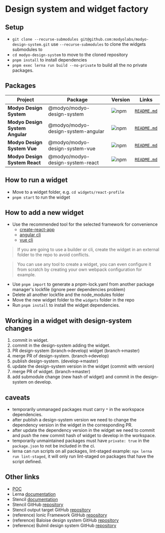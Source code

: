 # Design system and widget factory

## Setup

+ `git clone --recurse-submodules git@github.com:modyolabs/modyo-design-system.git` use `--recurse-submodules` to clone the widgets submodules to
+ `cd modyo-design-system` to move to the cloned repository
+ `pnpm install` to install dependencies
+ `pnpm exec lerna run build --no-private` to build all the no private packages.

## Packages
| Project                         | Package                            | Version                                                                            | Links                                                        |
|---------------------------------|------------------------------------|------------------------------------------------------------------------------------|--------------------------------------------------------------|
| **Modyo Design System**         | @modyo/modyo-design-system         | ![npm](https://img.shields.io/npm/v/modyo-design-system?style=flat-square)         | [`README.md`](libraries/modyo-design-system/README.md) |
| **Modyo Design System Angular** | @modyo/modyo-design-system-angular | ![npm](https://img.shields.io/npm/v/modyo-design-system-angular?style=flat-square) | [`README.md`](libraries/modyo-design-system-angular/README.md) |
| **Modyo Design System Vue**     | @modyo/modyo-design-system-vue     | ![npm](https://img.shields.io/npm/v/modyo-design-system-vue?style=flat-square)     | [`README.md`](libraries/modyo-design-system-vue/README.md)   |
| **Modyo Design System React**   | @modyo/modyo-design-system-react   | ![npm](https://img.shields.io/npm/v/modyo-design-system-react?style=flat-square)   | [`README.md`](libraries/modyo-design-system-react/README.md) |

## How to run a widget

+ Move to a widget folder, e.g. `cd widgets/react-profile`
+ `pnpm start` to run the widget

## How to add a new widget

+ Use the recommended tool for the selected framework for convenience
  + [create-react-app](https://reactjs.org/docs/create-a-new-react-app.html#create-react-app)
  + [angular cli](https://angular.io/cli)
  + [vue cli](https://cli.vuejs.org/guide/installation.html)
> If you are going to use a builder or cli, create the widget in an external folder to the repo to avoid conflicts.

> You can use any tool to create a widget, you can even configure it from scratch by creating your own webpack configuration for example.

+ Use `pnpm import` to generate a pnpm-lock.yaml from another package manager's lockfile (ignore peer dependencies problem)
+ Delete all another lockfile and the node_modules folder
+ Move the new widget folder to the `widgets` folder in the repo
+ Run `pnpm install` to install the widget dependencies.

## Working in a widget with design-system changes

1. commit in widget.
2. commit in the design-system adding the widget.
3. PR design-system (branch→develop) widget (branch→master)
4. merge PR of design-system. (branch→develop)
5. publish design-system. (develop→master)
6. update the design-system version in the widget (commit with version)
7. merge PR of widget. (branch→master)
8. add submodule change (new hash of widget) and commit in the design-system on develop.

## caveats

- temporarily unmanaged packages must carry `*` in the workspace dependencies.
- after publish a design-system version we need to change the dependency version in the widget in the corresponding PR.
- after update the dependency version in the widget we need to commit and push the new commit hash of widget to develop in the workspace.
- temporarily unmaintained packages must have `private: true` in the `package.json` to not be included in the ci.
- lerna can run scripts on all packages, lint-staged example: `npx lerna run lint-staged`, it will only run lint-staged on packages that have the script defined.

## Other links

+ [POC](POC.md)
+ Lerna [documentation](https://lerna.js.org/)
+ Stencil [documentation](https://stenciljs.com/docs/overview)
+ Stencil GitHub [repository](https://github.com/ionic-team/stencil)
+ Stencil output target GitHub [repository](https://github.com/ionic-team/stencil-ds-output-targets)
+ (reference) Ionic Framework GitHub [repository](https://github.com/ionic-team/ionic-framework)
+ (reference) Baloise design system GitHub [repository](https://github.com/baloise/design-system)
+ (reference) Bulmil design system GitHub [repository](https://github.com/Gomah/bulmil)

